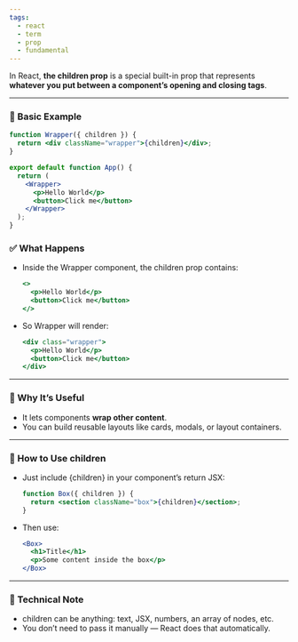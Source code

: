 ```yaml
---
tags:
  - react
  - term
  - prop
  - fundamental
---
```


In React, **the children prop** is a special built-in prop that represents **whatever you put between a component’s opening and closing tags**.

---

### **🔹 Basic Example**

```jsx
function Wrapper({ children }) {
  return <div className="wrapper">{children}</div>;
}

export default function App() {
  return (
    <Wrapper>
      <p>Hello World</p>
      <button>Click me</button>
    </Wrapper>
  );
}
```

### **✅ What Happens**

- Inside the Wrapper component, the children prop contains:
	```jsx
	<>
	  <p>Hello World</p>
	  <button>Click me</button>
	</>
	```

- So Wrapper will render:
	```jsx
	<div class="wrapper">
	  <p>Hello World</p>
	  <button>Click me</button>
	</div>
	```

---

### **🔹 Why It’s Useful**

- It lets components **wrap other content**.
- You can build reusable layouts like cards, modals, or layout containers.

---

### **🔹 How to Use children**

- Just include {children} in your component’s return JSX:
	```jsx
	function Box({ children }) {
	  return <section className="box">{children}</section>;
	}
	```

- Then use:
	```jsx
	<Box>
	  <h1>Title</h1>
	  <p>Some content inside the box</p>
	</Box>
	```

---

### **🔹 Technical Note**
- children can be anything: text, JSX, numbers, an array of nodes, etc.
- You don’t need to pass it manually — React does that automatically.